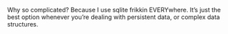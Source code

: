 Why so complicated? Because I use sqlite frikkin EVERYwhere. It’s just the best option whenever you’re dealing with persistent data, or complex data structures.
